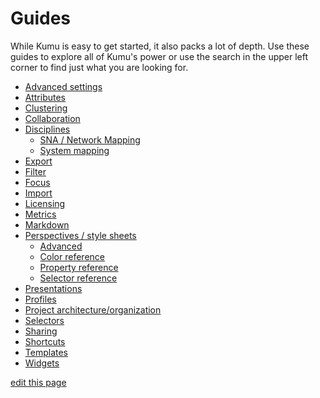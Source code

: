 # Guides

While Kumu is easy to get started, it also packs a lot of depth. Use these guides to explore all of Kumu's power or use the search in the upper left corner to find just what you are looking for.

* [Advanced settings](advanced-settings.md)
* [Attributes](attributes.md)
* [Clustering](clustering.md)
* [Collaboration](collaboration.md)
* [Disciplines](#)
  * [SNA / Network Mapping](sna-network-mapping.md)
  <!--* [Stakeholder analysis](guides/stakeholder-analysis.md)-->
  * [System mapping](system-mapping.md)
* [Export](export.md)
* [Filter](filter.md)
* [Focus](focus.md)
* [Import](import.md)
* [Licensing](licensing.md)
* [Metrics](metrics.md)
* [Markdown](markdown.md)
* [Perspectives / style sheets](perspectives.md)
  * [Advanced](perspectives-advanced.md)
  * [Color reference](color-reference.md)
  * [Property reference](property-reference.md)
  * [Selector reference](selector-reference.md)
* [Presentations](presentations.md)
* [Profiles](profiles.md)
* [Project architecture/organization](project-architecture.md)
* [Selectors](selectors.md)
* [Sharing](sharing.md)
* [Shortcuts](shortcuts.md)
* [Templates](templates.md)
* [Widgets](widgets.md)

<span class="edit-link"><a href="https://github.com/kumu/docs/blob/master/guides/guides.md" target="_blank"><i class="fa fa-github"></i> edit this page</a></span>
